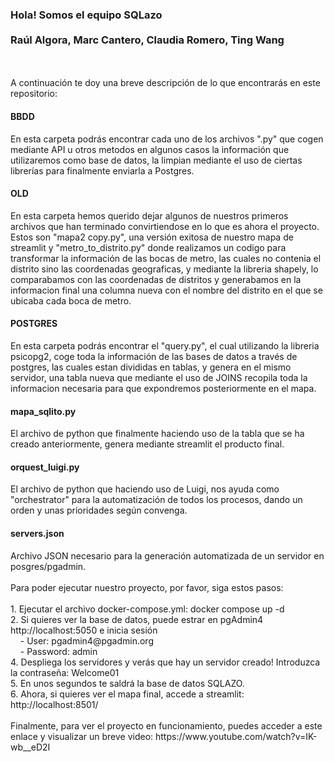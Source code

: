 <h3>Hola! Somos el equipo SQLazo<br><br>Raúl Algora, Marc Cantero, Claudia Romero, Ting Wang</h3>
<br>
<br>
A continuación te doy una breve descripción de lo que encontrarás en este repositorio:
<br>
<h4>BBDD</h4>
En esta carpeta podrás encontrar cada uno de los archivos ".py" que cogen mediante API u otros metodos en algunos casos la información que utilizaremos como base de datos, la limpian mediante el uso de ciertas librerías para finalmente enviarla a Postgres.
<br>
<h4>OLD</h4>
En esta carpeta hemos querido dejar algunos de nuestros primeros archivos que han terminado convirtiendose en lo que es ahora el proyecto. Estos son "mapa2 copy.py", una versión exitosa de nuestro mapa de streamlit y "metro_to_distrito.py" donde realizamos un codigo para transformar la información de las bocas de metro, las cuales no contenia el distrito sino las coordenadas geograficas, y mediante la libreria shapely, lo comparabamos con las coordenadas de distritos y generabamos en la informacion final una columna nueva con el nombre del distrito en el que se ubicaba cada boca de metro.
<br>
<h4>POSTGRES</h4>
En esta carpeta podrás encontrar el "query.py", el cual utilizando la libreria psicopg2, coge toda la información de las bases de datos a través de postgres, las cuales estan divididas en tablas, y genera en el mismo servidor, una tabla nueva que mediante el uso de JOINS recopila toda la informacion necesaria para que expondremos posteriormente en el mapa.
<br>
<h4>mapa_sqlito.py</h4>
El archivo de python que finalmente haciendo uso de la tabla que se ha creado anteriormente, genera mediante streamlit el producto final.
<br>
<h4>orquest_luigi.py</h4>
El archivo de python que haciendo uso de Luigi, nos ayuda como "orchestrator" para la automatización de todos los procesos, dando un orden y unas prioridades según convenga.
<br>
<h4>servers.json</h4>
Archivo JSON necesario para la generación automatizada de un servidor en posgres/pgadmin.
<br>
<br>
Para poder ejecutar nuestro proyecto, por favor, siga estos pasos:
<br>
<br>
1. Ejecutar el archivo docker-compose.yml: docker compose up -d<br>
2. Si quieres ver la base de datos, puede estrar en pgAdmin4 http://localhost:5050 e inicia sesión<br>
&nbsp&nbsp&nbsp&nbsp- User: pgadmin4@pgadmin.org<br>
&nbsp&nbsp&nbsp&nbsp- Password: admin<br>
4. Despliega los servidores y verás que hay un servidor creado! Introduzca la contraseña: Welcome01<br>
5. En unos segundos te saldrá la base de datos SQLAZO.<br>
6. Ahora, si quieres ver el mapa final, accede a streamlit: http://localhost:8501/<br>
<br>
Finalmente, para ver el proyecto en funcionamiento, puedes acceder a este enlace y visualizar un breve video: https://www.youtube.com/watch?v=IK-wb__eD2I 
<br>
